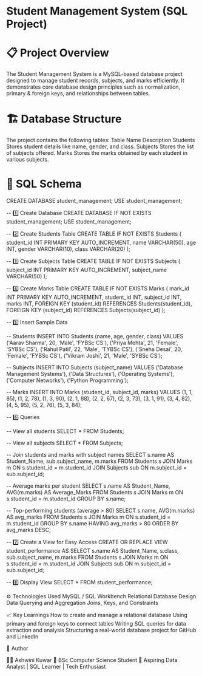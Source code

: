 # Student Management System (SQL Project)

# 📋 Project Overview

The Student Management System is a MySQL-based database project designed to manage student records, subjects, and marks efficiently.
It demonstrates core database design principles such as normalization, primary & foreign keys, and relationships between tables.

# 🏗️ Database Structure
The project contains the following tables:
Table Name	Description
Students	Stores student details like name, gender, and class.
Subjects	Stores the list of subjects offered.
Marks	Stores the marks obtained by each student in various subjects.

# 🧩 SQL Schema
CREATE DATABASE student_management;
USE student_management;

-- 1️⃣ Create Database
CREATE DATABASE IF NOT EXISTS student_management;
USE student_management;

-- 2️⃣ Create Students Table
CREATE TABLE IF NOT EXISTS Students (
    student_id INT PRIMARY KEY AUTO_INCREMENT,
    name VARCHAR(50),
    age INT,
    gender VARCHAR(10),
    class VARCHAR(20)
);

-- 3️⃣ Create Subjects Table
CREATE TABLE IF NOT EXISTS Subjects (
    subject_id INT PRIMARY KEY AUTO_INCREMENT,
    subject_name VARCHAR(50)
);

-- 4️⃣ Create Marks Table
CREATE TABLE IF NOT EXISTS Marks (
    mark_id INT PRIMARY KEY AUTO_INCREMENT,
    student_id INT,
    subject_id INT,
    marks INT,
    FOREIGN KEY (student_id) REFERENCES Students(student_id),
    FOREIGN KEY (subject_id) REFERENCES Subjects(subject_id)
);

-- 5️⃣ Insert Sample Data

-- Students
INSERT INTO Students (name, age, gender, class) VALUES
('Aarav Sharma', 20, 'Male', 'FYBSc CS'),
('Priya Mehta', 21, 'Female', 'SYBSc CS'),
('Rahul Patil', 22, 'Male', 'TYBSc CS'),
('Sneha Desai', 20, 'Female', 'FYBSc CS'),
('Vikram Joshi', 21, 'Male', 'SYBSc CS');

-- Subjects
INSERT INTO Subjects (subject_name) VALUES
('Database Management Systems'),
('Data Structures'),
('Operating Systems'),
('Computer Networks'),
('Python Programming');

-- Marks
INSERT INTO Marks (student_id, subject_id, marks) VALUES
(1, 1, 85),
(1, 2, 78),
(1, 3, 90),
(2, 1, 88),
(2, 2, 67),
(2, 3, 73),
(3, 1, 91),
(3, 4, 82),
(4, 5, 95),
(5, 2, 76),
(5, 3, 84);

-- 6️⃣ Queries

-- View all students
SELECT * FROM Students;

-- View all subjects
SELECT * FROM Subjects;

-- Join students and marks with subject names
SELECT s.name AS Student_Name, sub.subject_name, m.marks
FROM Students s
JOIN Marks m ON s.student_id = m.student_id
JOIN Subjects sub ON m.subject_id = sub.subject_id;

-- Average marks per student
SELECT s.name AS Student_Name, AVG(m.marks) AS Average_Marks
FROM Students s
JOIN Marks m ON s.student_id = m.student_id
GROUP BY s.name;

-- Top-performing students (average > 80)
SELECT s.name, AVG(m.marks) AS avg_marks
FROM Students s
JOIN Marks m ON s.student_id = m.student_id
GROUP BY s.name
HAVING avg_marks > 80
ORDER BY avg_marks DESC;

-- 7️⃣ Create a View for Easy Access
CREATE OR REPLACE VIEW student_performance AS
SELECT s.name AS Student_Name, s.class, sub.subject_name, m.marks
FROM Students s
JOIN Marks m ON s.student_id = m.student_id
JOIN Subjects sub ON m.subject_id = sub.subject_id;

-- 8️⃣ Display View
SELECT * FROM student_performance;

⚙️ Technologies Used
MySQL / SQL Workbench
Relational Database Design
Data Querying and Aggregation
Joins, Keys, and Constraints

📈 Key Learnings
How to create and manage a relational database
Using primary and foreign keys to connect tables
Writing SQL queries for data extraction and analysis
Structuring a real-world database project for GitHub and LinkedIn

📎 Author

👩‍💻 Ashwini Kuwar
📍 BSc Computer Science Student
💼 Aspiring Data Analyst | SQL Learner | Tech Enthusiast
